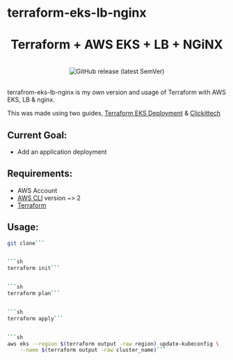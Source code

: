 # terraform-eks-lb-nginx
<h1 align="center">Terraform + AWS EKS + LB + NGiNX</h1>

<br />
<div align="center">
<img alt="GitHub release (latest SemVer)" src="https://img.shields.io/github/v/release/davidxivii/terraform-eks-lb-nginx">
</div>
<br />

terrafrom-eks-lb-nginx is my own version and usage of Terraform with AWS EKS, LB & nginx.

This was made using two guides, [Terraform EKS Deployment](https://learn.hashicorp.com/tutorials/terraform/eks?in=terraform/kubernetes) & [Clickittech](https://www.clickittech.com/devops/terraform-kubernetes-deployment/)


## Current Goal:
- Add an application deployment

## Requirements:
- AWS Account
- [AWS CLI](https://docs.aws.amazon.com/cli/latest/userguide/getting-started-install.html) version ~> 2
- [Terraform](hashicorp.com)


## Usage:

```sh
git clone```


```sh
terraform init```


```sh
terraform plan```


```sh
terraform apply```


```sh
aws eks --region $(terraform output -raw region) update-kubeconfig \
    --name $(terraform output -raw cluster_name)```
